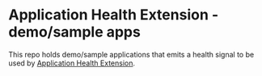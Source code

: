 # Application Health Extension - demo/sample apps

This repo holds demo/sample applications that emits a health signal to be used by [Application Health Extension](https://learn.microsoft.com/en-us/azure/virtual-machine-scale-sets/virtual-machine-scale-sets-health-extension?tabs=rest-api).
